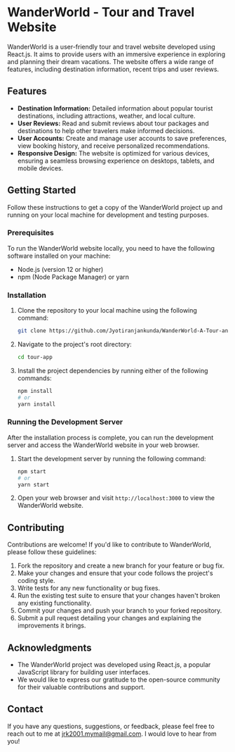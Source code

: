 # WanderWorld - Tour and Travel Website

WanderWorld is a user-friendly tour and travel website developed using React.js. It aims to provide users with an immersive experience in exploring and planning their dream vacations. The website offers a wide range of features, including destination information, recent trips and user reviews.

## Features

- **Destination Information:** Detailed information about popular tourist destinations, including attractions, weather, and local culture.
- **User Reviews:** Read and submit reviews about tour packages and destinations to help other travelers make informed decisions.
- **User Accounts:** Create and manage user accounts to save preferences, view booking history, and receive personalized recommendations.
- **Responsive Design:** The website is optimized for various devices, ensuring a seamless browsing experience on desktops, tablets, and mobile devices.

## Getting Started

Follow these instructions to get a copy of the WanderWorld project up and running on your local machine for development and testing purposes.

### Prerequisites

To run the WanderWorld website locally, you need to have the following software installed on your machine:

- Node.js (version 12 or higher)
- npm (Node Package Manager) or yarn

### Installation

1. Clone the repository to your local machine using the following command:

   ```bash
   git clone https://github.com/Jyotiranjankunda/WanderWorld-A-Tour-and-Travel-Website.git
   ```

2. Navigate to the project's root directory:

   ```bash
   cd tour-app
   ```

3. Install the project dependencies by running either of the following commands:

   ```bash
   npm install
   # or
   yarn install
   ```

### Running the Development Server

After the installation process is complete, you can run the development server and access the WanderWorld website in your web browser.

1. Start the development server by running the following command:

   ```bash
   npm start
   # or
   yarn start
   ```

2. Open your web browser and visit `http://localhost:3000` to view the WanderWorld website.

## Contributing

Contributions are welcome! If you'd like to contribute to WanderWorld, please follow these guidelines:

1. Fork the repository and create a new branch for your feature or bug fix.
2. Make your changes and ensure that your code follows the project's coding style.
3. Write tests for any new functionality or bug fixes.
4. Run the existing test suite to ensure that your changes haven't broken any existing functionality.
5. Commit your changes and push your branch to your forked repository.
6. Submit a pull request detailing your changes and explaining the improvements it brings.

## Acknowledgments

- The WanderWorld project was developed using React.js, a popular JavaScript library for building user interfaces.
- We would like to express our gratitude to the open-source community for their valuable contributions and support.

## Contact

If you have any questions, suggestions, or feedback, please feel free to reach out to me at [jrk2001.mymail@gmail.com](mailto:jrk2001.mymail@gmail.com). I would love to hear from you!
